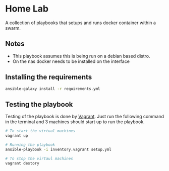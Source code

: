 # Home Lab

A collection of playbooks that setups and runs docker container within a swarm.

## Notes

- This playbook assumes this is being run on a debian based distro.
- On the nas docker needs to be installed on the interface

## Installing the requirements

```bash
ansible-galaxy install -r requirements.yml
```

## Testing the playbook

Testing of the playbook is done by [Vagrant](https://vagrantup.com). Just run
the following command in the terminal and 3 machines should start up to run the
playbook.

```bash
# To start the virtual machines
vagrant up

# Running the playbook
ansible-playbook -i inventory.vagrant setup.yml

# To stop the virtaul machines
vagrant destory
```
